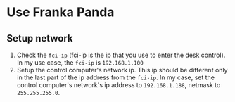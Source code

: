 # Use Franka Panda

## Setup network
1. Check the `fci-ip` (fci-ip is the ip that you use to enter the desk control). In my use case, the `fci-ip` is `192.168.1.100`
2. Setup the control computer's network ip. This ip should be different only in the last part of the ip address from the `fci-ip`. In my case, set the control computer's network's ip address to `192.168.1.188`, netmask to `255.255.255.0`.